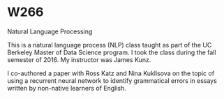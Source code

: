 # W266
Natural Language Processing

This is a natural language process (NLP) class taught as part of the UC Berkeley Master of Data Science program.  I took the class during the fall semester of 2016.  My instructor was James Kunz.  

I co-authored a paper with Ross Katz and Nina Kuklisova on the topic of using a recurrent neural network to identify grammatical errors in essays written by non-native learners of English.
